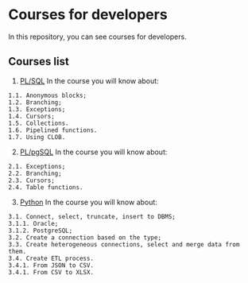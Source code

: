 # Courses for developers

In this repository, you can see courses for developers.

## Courses list

1. [PL/SQL](./Oracle) In the course you will know about:
```
1.1. Anonymous blocks;
1.2. Branching;
1.3. Exceptions;
1.4. Cursors;
1.5. Collections.
1.6. Pipelined functions.
1.7. Using CLOB.
```

2. [PL/pgSQL](./PostgreSQL) In the course you will know about:
```
2.1. Exceptions;
2.2. Branching;
2.3. Cursors;
2.4. Table functions.
```

3. [Python](./Python) In the course you will know about:
```
3.1. Connect, select, truncate, insert to DBMS;
3.1.1. Oracle;
3.1.2. PostgreSQL;
3.2. Create a connection based on the type;
3.3. Create heterogeneous connections, select and merge data from them.
3.4. Create ETL process.
3.4.1. From JSON to CSV.
3.4.1. From CSV to XLSX.
```